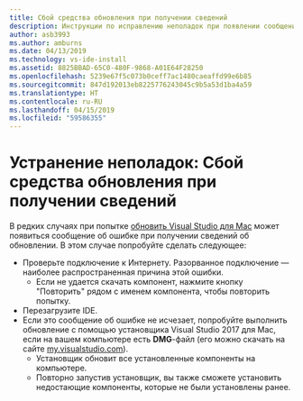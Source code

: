 ```yaml
---
title: Сбой средства обновления при получении сведений
description: Инструкции по исправлению неполадок при появлении сообщения об ошибке получения сведений об обновлении в Visual Studio 2017 для Mac
author: asb3993
ms.author: amburns
ms.date: 04/13/2019
ms.technology: vs-ide-install
ms.assetid: 8825BBAD-65C0-480F-9868-A01E64F28250
ms.openlocfilehash: 5239e67f5c073b0ceff7ac1480caeaffd99e6b85
ms.sourcegitcommit: 847d192013eb8225776243045c9b5a53d1ba4a59
ms.translationtype: HT
ms.contentlocale: ru-RU
ms.lasthandoff: 04/15/2019
ms.locfileid: "59586355"
---
```

# <a name="troubleshooting-updater-has-errors-retrieving-information"></a>Устранение неполадок: Сбой средства обновления при получении сведений

В редких случаях при попытке [обновить Visual Studio для Mac](update.md) может появиться сообщение об ошибке при получении сведений об обновлении. В этом случае попробуйте сделать следующее:

- Проверьте подключение к Интернету. Разорванное подключение — наиболее распространенная причина этой ошибки.
    - Если не удается скачать компонент, нажмите кнопку "Повторить" рядом с именем компонента, чтобы повторить попытку.
- Перезагрузите IDE.
- Если это сообщение об ошибке не исчезает, попробуйте выполнить обновление с помощью установщика Visual Studio 2017 для Mac, если на вашем компьютере есть **DMG**-файл (его можно скачать на сайте [my.visualstudio.com](https://my.visualstudio.com/Downloads?q=Visual%20Studio%20for%20Mac)).
    - Установщик обновит все установленные компоненты на компьютере.
    - Повторно запустив установщик, вы также сможете установить недостающие компоненты, которые не были установлены ранее.